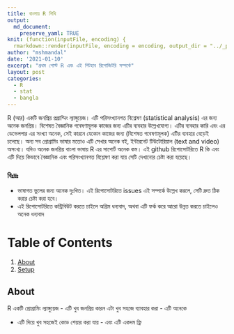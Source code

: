 ```yaml
---
title: বাংলায় R শিখি
output:
  md_document:
    preserve_yaml: TRUE
knit: (function(inputFile, encoding) {
  rmarkdown::render(inputFile, encoding = encoding, output_dir = "../_posts") })
author: "mshmandal"
date: '2021-01-10'
excerpt: "প্রথম পোস্ট R এবং এই গিটহাব রিপোজিটরি সম্পর্কে"
layout: post
categories:
  - R
  - stat
  - bangla
---
```


R (আর) একটি জনপ্রিয় প্রগ্রাম্মিং ল্যাঙ্গুয়েজ। এটি পরিসংখ্যানগত বিশ্লেষণ
(statistical analysis) এর জন্য অনেক জনপ্রিয়। বিশেষত বৈজ্ঞানিক গবেষণামূলক
কাজের জন্য এটির ব্যবহার উল্লেখযোগ্য। এটির ব্যবহার কারি এবং এর ডেভেলপার
এর সংখ্যা অনেক, সেই কারনে যেকোন কাজের জন্য (বিশেষত গবেষণামূলক) এটির
ব্যবহার বেড়েই চলেছে। অন্য সব প্রোগ্রামিং ভাষার মতোও এটি সেখার অনেক বই,
ইন্টারনেট টিউটোরিয়াল (text and video) অসংখ্য। যদিও অনেক জনপ্রিয় বাংলা
ভাষায় R এর সাপোর্ট অনেক কম। এই github রিপোসোটরিতে R কি এবং এটি দিয়ে
কিভাবে বৈজ্ঞানিক এবং পরিসংখ্যানগত বিশ্লেষণ করা যায় সেটি দেখানোর চেষ্টা
করা হয়েছে।

### বিঃদ্রঃ

-   ভাষাগত ভুলের জন্য অনেক দুঃখিত। এই রিপোসোটরিতে issues এই সম্পর্কে
    উল্লেখ করলে, সেটি দ্রুত ঠিক করার চেষ্টা করা হবে।
-   এই রিপোসোটরিতে কন্ট্রিবিউট করতে চাইলে অগ্রিম ধন্যবাদ, অথবা এটি ফর্ক
    করে আরো উন্নত করতে চাইলেও অনেক ধন্যবাদ

Table of Contents
=================

1.  [About](#about)
2.  [Setup](#setup)

About
-----

R একটি প্রোগ্রামিং ল্যাঙ্গুয়েজ - এটি খুব জনপ্রিয় কারন এটা খুব সহজে
ব্যাবহার করা - এটি অনেকে  
- এটি দিয়ে খুব সহজেই কোড শেয়ার করা যায় - এবং এটি একদম ফ্রি
